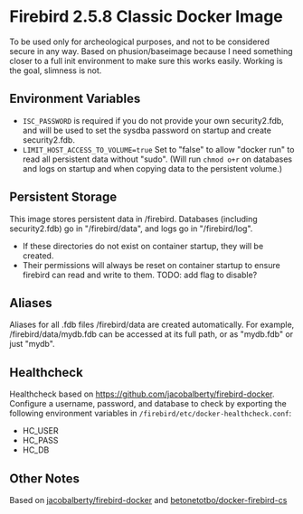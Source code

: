# Firebird 2.5.8 Classic Docker Image

To be used only for archeological purposes, and not to be considered secure in
any way. Based on phusion/baseimage because I need something closer to a full
init environment to make sure this works easily. Working is the goal, slimness
is not.

## Environment Variables

* `ISC_PASSWORD` is required if you do not provide your own security2.fdb, and will be used to set the sysdba password on startup and create security2.fdb.
* `LIMIT_HOST_ACCESS_TO_VOLUME=true` Set to "false" to allow "docker run" to read all persistent data without "sudo". (Will run `chmod o+r` on databases and logs on startup and when copying data to the persistent volume.)

## Persistent Storage

This image stores persistent data in /firebird.
Databases (including security2.fdb) go in "/firebird/data", and logs go in "/firebird/log".

* If these directories do not exist on container startup, they will be created.
* Their permissions will always be reset on container startup to ensure firebird can read and write to them. TODO: add flag to disable?

## Aliases

Aliases for all .fdb files /firebird/data are created automatically. For example, /firebird/data/mydb.fdb can be accessed at its full path, or as "mydb.fdb" or just "mydb".

## Healthcheck

Healthcheck based on https://github.com/jacobalberty/firebird-docker. Configure a username, password, and database to check by exporting the following environment variables in `/firebird/etc/docker-healthcheck.conf`:

* HC_USER
* HC_PASS
* HC_DB

## Other Notes

Based on [jacobalberty/firebird-docker](https://github.com/jacobalberty/firebird-docker) and [betonetotbo/docker-firebird-cs](https://github.com/betonetotbo/docker-firebird-cs)